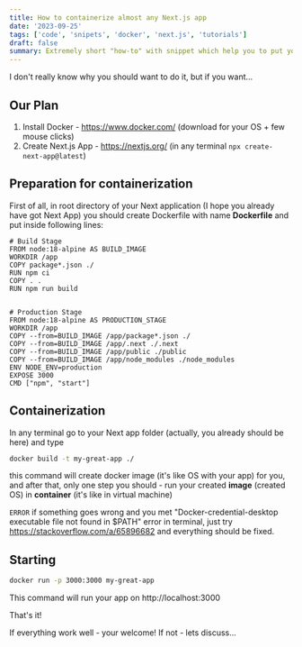 ```yaml
---
title: How to containerize almost any Next.js app
date: '2023-09-25'
tags: ['code', 'snipets', 'docker', 'next.js', 'tutorials']
draft: false
summary: Extremely short "how-to" with snippet which help you to put your Next app into Docker container.
---
```


I don't really know why you should want to do it, but if you want...

## Our Plan

1. Install Docker - https://www.docker.com/ (download for your OS + few mouse clicks)
2. Create Next.js App - https://nextjs.org/ (in any terminal `npx create-next-app@latest`)

## Preparation for containerization

First of all, in root directory of your Next application (I hope you already have got Next App) you should create Dockerfile with name **Dockerfile** and put inside following lines:

```dockerfile:Dockerfile
# Build Stage
FROM node:18-alpine AS BUILD_IMAGE
WORKDIR /app
COPY package*.json ./
RUN npm ci
COPY . .
RUN npm run build


# Production Stage
FROM node:18-alpine AS PRODUCTION_STAGE
WORKDIR /app
COPY --from=BUILD_IMAGE /app/package*.json ./
COPY --from=BUILD_IMAGE /app/.next ./.next
COPY --from=BUILD_IMAGE /app/public ./public
COPY --from=BUILD_IMAGE /app/node_modules ./node_modules
ENV NODE_ENV=production
EXPOSE 3000
CMD ["npm", "start"]
```

## Containerization

In any terminal go to your Next app folder (actually, you already should be here) and type

```bash
docker build -t my-great-app ./
```

this command will create docker image (it's like OS with your app) for you, and after that, only one step you should - run your created **image** (created OS) in **container** (it's like in virtual machine)

`ERROR` if something goes wrong and you met "Docker-credential-desktop executable file not found in $PATH" error in terminal, just try https://stackoverflow.com/a/65896682 and everything should be fixed.

## Starting

```bash
docker run -p 3000:3000 my-great-app

```

This command will run your app on http://localhost:3000

That's it!

If everything work well - your welcome! If not - lets discuss...

